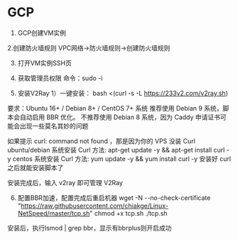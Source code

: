 # GCP
1. GCP创建VM实例
    

2.创建防火墙规则
    VPC网络→防火墙规则→创建防火墙规则

3. 打开VM实例SSH页

4. 获取管理员权限
    命令：sudo -i

5. 安装V2Ray
    1）一键安装：
bash <(curl -s -L https://233v2.com/v2ray.sh)

要求：Ubuntu 16+ / Debian 8+ / CentOS 7+ 系统
推荐使用 Debian 9 系统，脚本会自动启用 BBR 优化。
不推荐使用 Debian 8 系统，因为 Caddy 申请证书可能会出现一些莫名其妙的问题

如果提示 curl: command not found ，那是因为你的 VPS 没装 Curl
ubuntu/debian 系统安装 Curl 方法: apt-get update -y && apt-get install curl -y
centos 系统安装 Curl 方法: yum update -y && yum install curl -y
安装好 curl 之后就能安装脚本了

安装完成后，输入 v2ray 即可管理 V2Ray

6. 配置BBR加速，配置完成后重启机器
wget -N --no-check-certificate "https://raw.githubusercontent.com/chiakge/Linux-NetSpeed/master/tcp.sh"
chmod +x tcp.sh
./tcp.sh

安装后，执行lsmod | grep bbr，显示有bbrplus则开启成功
